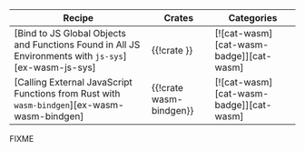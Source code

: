 | Recipe | Crates | Categories |
|--------|--------|------------|
| [Bind to JS Global Objects and Functions Found in All JS Environments with `js-sys`][ex-wasm-js-sys] | {{!crate }} | [![cat-wasm][cat-wasm-badge]][cat-wasm] |
| [Calling External JavaScript Functions from Rust with `wasm-bindgen`][ex-wasm-wasm-bindgen] | {{!crate wasm-bindgen}} | [![cat-wasm][cat-wasm-badge]][cat-wasm] |

<div class="hidden">
FIXME
</div>

